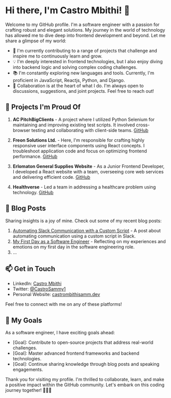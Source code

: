 # Hi there, I'm Castro Mbithi! 👋

Welcome to my GitHub profile. I'm a software engineer with a passion for crafting robust and elegant solutions. My journey in the world of technology has allowed me to dive deep into frontend development and beyond. Let me share a glimpse of my world:

- 🌱 I'm currently contributing to a range of projects that challenge and inspire me to continuously learn and grow.
- 💡 I'm deeply interested in frontend technologies, but I also enjoy diving into backend logic and solving complex coding challenges.
- 📚 I'm constantly exploring new languages and tools. Currently, I'm proficient in JavaScript, Reactjs, Python, and Django.
- 🤝 Collaboration is at the heart of what I do. I'm always open to discussions, suggestions, and joint projects. Feel free to reach out!

## 🔭 Projects I'm Proud Of

1. **AC PitchBigClients** - A project where I utilized Python Selenium for maintaining and improving existing test scripts. It involved cross-browser testing and collaborating with client-side teams. [GitHub](https://github.com/ldtalent/ac-pitchbigclients)

2. **Freon Solutions Ltd.** - Here, I'm responsible for crafting highly responsive user interface components using React concepts. I troubleshoot application code and focus on optimizing frontend performance. [GitHub](https://github.com/castrombithisamm/freon-solutions-ltd)

3. **Erlomaton General Supplies Website** - As a Junior Frontend Developer, I developed a React website with a team, overseeing core web services and delivering efficient code. [GitHub](https://github.com/castrombithisamm/react-website-erlomaton)

4. **Healthverse** - Led a team in addressing a healthcare problem using technology. [GitHub](https://devpost.com/software/healthverse)

## 📝 Blog Posts

Sharing insights is a joy of mine. Check out some of my recent blog posts:

1. [Automating Slack Communication with a Custom Script](https://www.linkedin.com/pulse/automating-slack-communication-custom-script-my-recent-castro-mbithi/) - A post about automating communication using a custom script in Slack.
2. [My First Day as a Software Engineer](https://medium.com/@castro.mbithii/first-day-as-a-software-engineer-d98f1796efef) - Reflecting on my experiences and emotions on my first day in the software engineering role.
3. ...

## 📫 Get in Touch

- LinkedIn: [Castro Mbithi](https://www.linkedin.com/in/castro-mbithi-1129b4b8/)
- Twitter: [@CastroSammy1](https://twitter.com/CastroSammy1/)
- Personal Website: [castrombithisamm.dev](https://castrombithisamm.dev)

Feel free to connect with me on any of these platforms!

## 🚀 My Goals

As a software engineer, I have exciting goals ahead:

- [Goal]: Contribute to open-source projects that address real-world challenges.
- [Goal]: Master advanced frontend frameworks and backend technologies.
- [Goal]: Continue sharing knowledge through blog posts and speaking engagements.

Thank you for visiting my profile. I'm thrilled to collaborate, learn, and make a positive impact within the GitHub community. Let's embark on this coding journey together! 👨‍💻🚀

